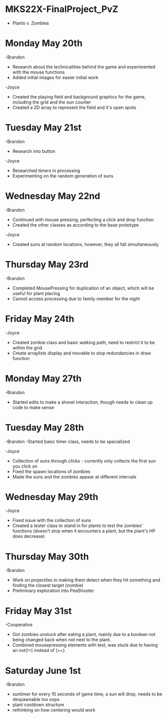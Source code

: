 # MKS22X-FinalProject_PvZ
- Plants v. Zombies
# Monday May 20th
-Brandon
  - Research about the technicalities behind the game and experimented with the mouse functions
  - Added initial images for easier initial work

-Joyce
  - Created the playing field and background graphics for the game, including the grid and the sun counter
  - Created a 2D array to represent the field and it's open spots
# Tuesday May 21st
-Brandon
  - Research into button

-Joyce
  - Researched timers in processing
  - Experimenting on the random generation of suns
# Wednesday May 22nd
-Brandon
  - Continued with mouse pressing, perfecting a click and drop function
  - Created the other classes as according to the base prototype

-Joyce
  - Created suns at random locations, however, they all fall simultaneously
# Thursday May 23rd
-Brandon
  - Completed MousePressing for duplication of an object, which will be useful for plant placing
  - Cannot access processing due to family member for the night
# Friday May 24th
-Joyce
  - Created zombie class and basic walking path, need to restrict it to be within the grid
  - Create arraylists display and movable to stop redundancies in draw function

# Monday May 27th
-Brandon
  - Started edits to make a shovel interaction, though needs to clean up code to make sense
# Tuesday May 28th
-Brandon
  -Started basic timer class, needs to be specialized

-Joyce
  - Collection of suns through clicks - currently only collects the first sun you click on
  - Fixed the spawn locations of zombies
  - Made the suns and the zombies appear at different intervals
# Wednesday May 29th
-Joyce
  - Fixed issue with the collection of suns
  - Created a tester class to stand in for plants to test the zombies' functions (doesn't stop when it encounters a plant, but the plant's HP does decrease)

# Thursday May 30th

-Brandon
  - Work on projectiles in making them detect when they hit something and finding the closest target (zombie)
  - Preliminary exploration into PeaShooter

# Friday May 31st

-Cooperative
  - Got zombies unstuck after eating a plant, mainly due to a boolean not being changed back when not next to the plant.
  - Combined mousepressing elements with test, was stuck due to having an not(!=) instead of (==)

# Saturday June 1st

-Brandon
  - suntimer for every 10 seconds of game time, a sun will drop, needs to be despawnable too oops
  - plant cooldown structure
  - rethinking on how centering would work
